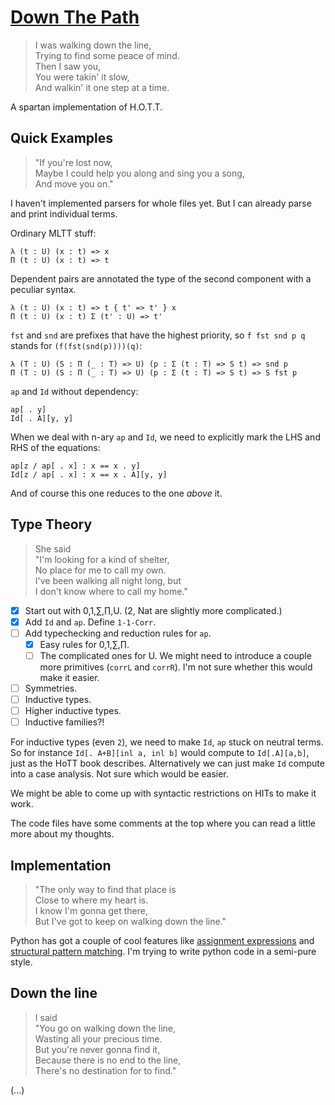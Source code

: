 # [Down The Path](https://youtu.be/2ubIhBZG9NA)

> I was walking down the line,  
> Trying to find some peace of mind.  
> Then I saw you,  
> You were takin' it slow,  
> And walkin' it one step at a time.

A spartan implementation of H.O.T.T.

## Quick Examples

> "If you're lost now,  
> Maybe I could help you along and sing you a song,  
> And move you on."

I haven't implemented parsers for whole files yet. But I can already parse and print individual terms.

Ordinary MLTT stuff:
```
λ (t : U) (x : t) => x
Π (t : U) (x : t) => t
```
Dependent pairs are annotated the type of the second component with a peculiar syntax.
```
λ (t : U) (x : t) => t { t' => t' } x
Π (t : U) (x : t) Σ (t' : U) => t'
```
`fst` and `snd` are prefixes that have the highest priority, so `f fst snd p q` stands for `(f(fst(snd(p))))(q)`:
```
λ (T : U) (S : Π (_ : T) => U) (p : Σ (t : T) => S t) => snd p
Π (T : U) (S : Π (_ : T) => U) (p : Σ (t : T) => S t) => S fst p
```
`ap` and `Id` without dependency:
```
ap[ . y]
Id[ . A][y, y]
```
When we deal with n-ary `ap` and `Id`, we need to explicitly mark the LHS and RHS of the equations:
```
ap[z / ap[ . x] : x == x . y]
Id[z / ap[ . x] : x == x . A][y, y]
```
And of course this one reduces to the one *above* it.

## Type Theory

> She said  
> "I'm looking for a kind of shelter,  
> No place for me to call my own.  
> I've been walking all night long, but  
> I don't know where to call my home."

- [X] Start out with 0,1,∑,∏,U. (2, Nat are slightly more complicated.)
- [X] Add `Id` and `ap`. Define `1-1-Corr`.
- [ ] Add typechecking and reduction rules for `ap`.
  - [X] Easy rules for 0,1,∑,∏.
  - [ ] The complicated ones for U. We might need to introduce a couple more primitives (`corrL` and `corrR`). I'm not sure whether this would make it easier.
- [ ] Symmetries.
- [ ] Inductive types.
- [ ] Higher inductive types.
- [ ] Inductive families?!

For inductive types (even `2`), we need to make `Id`, `ap` stuck on neutral terms. So for instance `Id[. A+B][inl a, inl b]` would compute to `Id[.A][a,b]`, just as the HoTT book describes. Alternatively we can just make `Id` compute into a case analysis. Not sure which would be easier.

We might be able to come up with syntactic restrictions on HITs to make it work.

The code files have some comments at the top where you can read a little more about my thoughts.

## Implementation

> "The only way to find that place is  
> Close to where my heart is.  
> I know I'm gonna get there,  
> But I've got to keep on walking down the line."

Python has got a couple of cool features like [assignment expressions](https://peps.python.org/pep-0572/) and [structural pattern matching](https://peps.python.org/pep-0634/). I'm trying to write python code in a semi-pure style.

## Down the line

> I said  
> "You go on walking down the line,  
> Wasting all your precious time.  
> But you're never gonna find it,  
> Because there is no end to the line,  
> There's no destination for to find."

(...)
